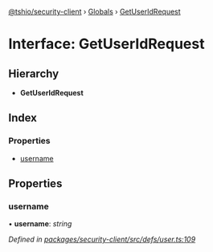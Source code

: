 [@tshio/security-client](../README.md) › [Globals](../globals.md) › [GetUserIdRequest](getuseridrequest.md)

# Interface: GetUserIdRequest

## Hierarchy

* **GetUserIdRequest**

## Index

### Properties

* [username](getuseridrequest.md#markdown-header-username)

## Properties

###  username

• **username**: *string*

*Defined in [packages/security-client/src/defs/user.ts:109](https://github.com/TheSoftwareHouse/rad-modules-tools/blob/afe5496/packages/security-client/src/defs/user.ts#L109)*
